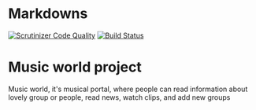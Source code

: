 Markdowns
==========================
[![Scrutinizer Code Quality](https://scrutinizer-ci.com/g/valiknet18/musicworld/badges/quality-score.png?b=AddViewLayout)](https://scrutinizer-ci.com/g/valiknet18/musicworld/?branch=AddBreadcrubs)
[![Build Status](https://travis-ci.org/valiknet18/musicworld.svg)](https://travis-ci.org/valiknet18/musicworld)

Music world project
============================
Music world, it's musical portal, where people can read information about lovely group or people, read news, watch clips, and add new groups
